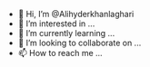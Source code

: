 - 👋 Hi, I’m @Alihyderkhanlaghari
- 👀 I’m interested in ...
- 🌱 I’m currently learning ...
- 💞️ I’m looking to collaborate on ...
- 📫 How to reach me ...

<!---
Alihyderkhanlaghari/Alihyderkhanlaghari is a ✨ special ✨ repository because its `README.md` (this file) appears on your GitHub profile.
You can click the Preview link to take a look at your changes.
--->
